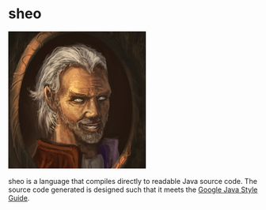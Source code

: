 # sheo
![sheogorath, the daedric prince of madness](sheogorath.png)

sheo is a language that compiles directly to readable Java source code. The source code generated is designed such that it meets the [Google Java Style Guide](https://google.github.io/styleguide/javaguide.html).
